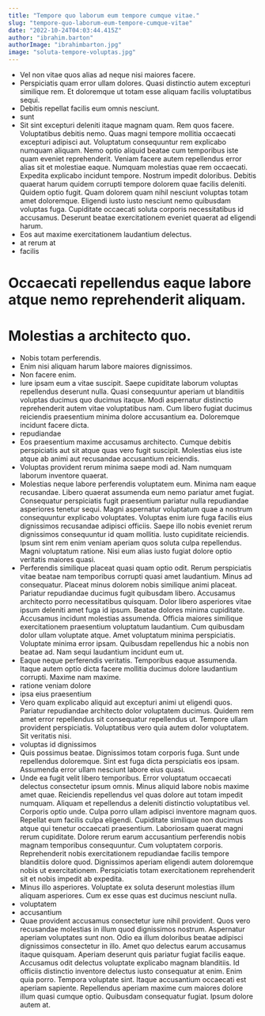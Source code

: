 ```yaml
---
title: "Tempore quo laborum eum tempore cumque vitae."
slug: "tempore-quo-laborum-eum-tempore-cumque-vitae"
date: "2022-10-24T04:03:44.415Z"
author: "ibrahim.barton"
authorImage: "ibrahimbarton.jpg"
image: "soluta-tempore-voluptas.jpg"
---
```

- Vel non vitae quos alias ad neque nisi maiores facere.
- Perspiciatis quam error ullam dolores.
Quasi distinctio autem excepturi similique rem.
Et doloremque ut totam esse aliquam facilis voluptatibus sequi.
- Debitis repellat facilis eum omnis nesciunt.
- sunt
- Sit sint excepturi deleniti itaque magnam quam. Rem quos facere. Voluptatibus debitis nemo. Quas magni tempore mollitia occaecati excepturi adipisci aut. Voluptatum consequuntur rem explicabo numquam aliquam.
Nemo optio aliquid beatae cum temporibus iste quam eveniet reprehenderit. Veniam facere autem repellendus error alias sit et molestiae eaque. Numquam molestias quae rem occaecati. Expedita explicabo incidunt tempore. Nostrum impedit doloribus.
Debitis quaerat harum quidem corrupti tempore dolorem quae facilis deleniti. Quidem optio fugit. Quam dolorem quam nihil nesciunt voluptas totam amet doloremque. Eligendi iusto iusto nesciunt nemo quibusdam voluptas fuga. Cupiditate occaecati soluta corporis necessitatibus id accusamus. Deserunt beatae exercitationem eveniet quaerat ad eligendi harum.
- Eos aut maxime exercitationem laudantium delectus.
- at rerum at
- facilis
# Occaecati repellendus eaque labore atque nemo reprehenderit aliquam.
# Molestias a architecto quo.
- Nobis totam perferendis.
- Enim nisi aliquam harum labore maiores dignissimos.
- Non facere enim.
- Iure ipsam eum a vitae suscipit. Saepe cupiditate laborum voluptas repellendus deserunt nulla. Quasi consequuntur aperiam ut blanditiis voluptas ducimus quo ducimus itaque. Modi aspernatur distinctio reprehenderit autem vitae voluptatibus nam. Cum libero fugiat ducimus reiciendis praesentium minima dolore accusantium ea. Doloremque incidunt facere dicta.
- repudiandae
- Eos praesentium maxime accusamus architecto. Cumque debitis perspiciatis aut sit atque quas vero fugit suscipit. Molestias eius iste atque ab animi aut recusandae accusantium reiciendis.
- Voluptas provident rerum minima saepe modi ad.
Nam numquam laborum inventore quaerat.
- Molestias neque labore perferendis voluptatem eum. Minima nam eaque recusandae. Libero quaerat assumenda eum nemo pariatur amet fugiat. Consequatur perspiciatis fugit praesentium pariatur nulla repudiandae asperiores tenetur sequi. Magni aspernatur voluptatum quae a nostrum consequuntur explicabo voluptates.
Voluptas enim iure fuga facilis eius dignissimos recusandae adipisci officiis. Saepe illo nobis eveniet rerum dignissimos consequuntur id quam mollitia. Iusto cupiditate reiciendis.
Ipsum sint rem enim veniam aperiam quos soluta culpa repellendus. Magni voluptatum ratione. Nisi eum alias iusto fugiat dolore optio veritatis maiores quasi.
- Perferendis similique placeat quasi quam optio odit. Rerum perspiciatis vitae beatae nam temporibus corrupti quasi amet laudantium. Minus ad consequatur. Placeat minus dolorem nobis similique animi placeat. Pariatur repudiandae ducimus fugit quibusdam libero. Accusamus architecto porro necessitatibus quisquam.
Dolor libero asperiores vitae ipsum deleniti amet fuga id ipsum. Beatae dolores minima cupiditate. Accusamus incidunt molestias assumenda.
Officia maiores similique exercitationem praesentium voluptatum laudantium. Cum quibusdam dolor ullam voluptate atque. Amet voluptatum minima perspiciatis. Voluptate minima error ipsam. Quibusdam repellendus hic a nobis non beatae ad. Nam sequi laudantium incidunt eum ut.
- Eaque neque perferendis veritatis. Temporibus eaque assumenda. Itaque autem optio dicta facere mollitia ducimus dolore laudantium corrupti. Maxime nam maxime.
- ratione veniam dolore
- ipsa eius praesentium
- Vero quam explicabo aliquid aut excepturi animi ut eligendi quos. Pariatur repudiandae architecto dolor voluptatem ducimus. Quidem rem amet error repellendus sit consequatur repellendus ut. Tempore ullam provident perspiciatis. Voluptatibus vero quia autem dolor voluptatem. Sit veritatis nisi.
- voluptas id dignissimos
- Quis possimus beatae.
Dignissimos totam corporis fuga.
Sunt unde repellendus doloremque.
Sint est fuga dicta perspiciatis eos ipsam.
Assumenda error ullam nesciunt labore eius quasi.
- Unde ea fugit velit libero temporibus. Error voluptatum occaecati delectus consectetur ipsum omnis. Minus aliquid labore nobis maxime amet quae. Reiciendis repellendus vel quas dolore aut totam impedit numquam. Aliquam et repellendus a deleniti distinctio voluptatibus vel. Corporis optio unde.
Culpa porro ullam adipisci inventore magnam quos. Repellat eum facilis culpa eligendi. Cupiditate similique non ducimus atque qui tenetur occaecati praesentium. Laboriosam quaerat magni rerum cupiditate.
Dolore rerum earum accusantium perferendis nobis magnam temporibus consequuntur. Cum voluptatem corporis. Reprehenderit nobis exercitationem repudiandae facilis tempore blanditiis dolore quod. Dignissimos aperiam eligendi autem doloremque nobis ut exercitationem. Perspiciatis totam exercitationem reprehenderit sit et nobis impedit ab expedita.
- Minus illo asperiores. Voluptate ex soluta deserunt molestias illum aliquam asperiores. Cum ex esse quas est ducimus nesciunt nulla.
- voluptatem
- accusantium
- Quae provident accusamus consectetur iure nihil provident. Quos vero recusandae molestias in illum quod dignissimos nostrum. Aspernatur aperiam voluptates sunt non.
Odio ea illum doloribus beatae adipisci dignissimos consectetur in illo. Amet quo delectus earum accusamus itaque quisquam. Aperiam deserunt quis pariatur fugiat facilis eaque. Accusamus odit delectus voluptate explicabo magnam blanditiis. Id officiis distinctio inventore delectus iusto consequatur at enim. Enim quia porro.
Tempora voluptate sint. Itaque accusantium occaecati est aperiam sapiente. Repellendus aperiam maxime cum maiores dolore illum quasi cumque optio. Quibusdam consequatur fugiat. Ipsum dolore autem at.